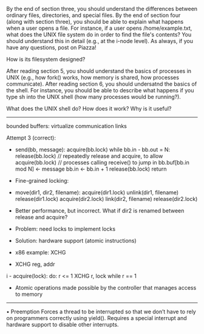 By the end of section three, you should understand the differences between ordinary files, directories, and special files.
By the end of section four (along with section three), you should be able to explain what happens when a user opens a file. For instance, if a user opens /home/example.txt, what does the UNIX file system do in order to find the file's contents? You should understand this in detail (e.g., at the i-node level). As always, if you have any questions, post on Piazza!

How is its filesystem designed?

After reading section 5, you should understand the basics of processes in UNIX (e.g., how fork() works, how memory is shared, how processes communicate). After reading section 6, you should undersatnd the basics of the shell. For instance, you should be able to describe what happens if you type sh into the UNIX shell (how many processes would be running?).

What does the UNIX shell do?
How does it work?
Why is it useful?

---------
bounded buffers: virtualize communication links

 Attempt 3 (correct):
 - send(bb, message):
 acquire(bb.lock)
 while bb.in - bb.out = N:
 release(bb.lock) // repeatedly release and acquire, to allow
 acquire(bb.lock) // processes calling receive() to jump in
 bb.buf[bb.in mod N] <- message
 bb.in <- bb.in + 1
 release(bb.lock)
 return

- Fine-grained locking:
 - move(dir1, dir2, filename):
 acquire(dir1.lock)
 unlink(dir1, filename)
 release(dir1.lock)
 acquire(dir2.lock)
 link(dir2, filename)
 release(dir2.lock)
 - Better performance, but incorrect. What if dir2 is renamed
 between release and acquire?

 - Problem: need locks to implement locks
 - Solution: hardware support (atomic instructions)
 - x86 example: XCHG
 - XCHG reg, addr

i - acquire(lock):
 do:
 r <= 1
 XCHG r, lock
 while r == 1
 - Atomic operations made possible by the controller that manages
 access to memory

------
• Preemption
 Forces a thread to be interrupted so that we don’t have
 to rely on programmers correctly using yield().
 Requires a special interrupt and hardware support to
 disable other interrupts.
